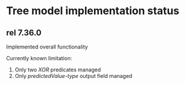 Tree model implementation status
================================

rel 7.36.0
--------
Implemented overall functionality

Currently known limitation:

1. Only two *XOR* predicates managed
2. Only *predictedValue-type* output field managed